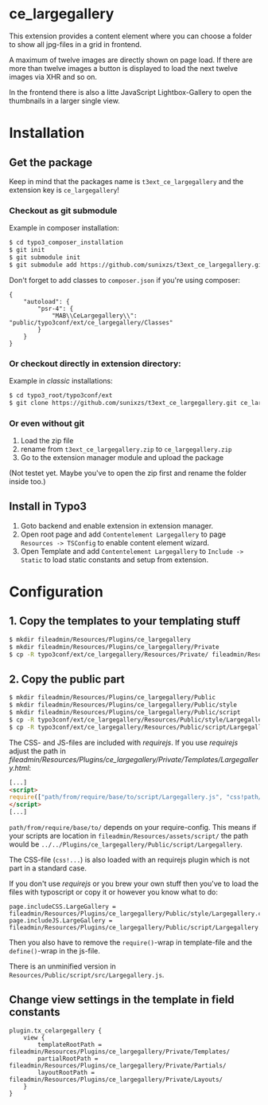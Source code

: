 # ce_largegallery

This extension provides a content element where you can choose a folder to show all jpg-files in a grid in frontend.

A maximum of twelve images are directly shown on page load. If there are more than twelve images a button is displayed to load the next twelve images via XHR and so on.

In the frontend there is also a litte JavaScript Lightbox-Gallery to open the thumbnails in a larger single view.

# Installation

## Get the package

Keep in mind that the packages name is `t3ext_ce_largegallery` and the extension key is `ce_largegallery`!

### Checkout as git submodule

Example in composer installation:

``` bash
$ cd typo3_composer_installation
$ git init
$ git submodule init
$ git submodule add https://github.com/sunixzs/t3ext_ce_largegallery.git public/typo3conf/ext/ce_largegallery
```

Don't forget to add classes to `composer.json` if you're using composer:

```
{
    "autoload": {
        "psr-4": {
            "MAB\\CeLargegallery\\": "public/typo3conf/ext/ce_largegallery/Classes"
        }
    }
}
```

### Or checkout directly in extension directory:

Example in _classic_ installations:

``` bash
$ cd typo3_root/typo3conf/ext
$ git clone https://github.com/sunixzs/t3ext_ce_largegallery.git ce_largegallery
```

### Or even without git

1. Load the zip file
1. rename from `t3ext_ce_largegallery.zip` to `ce_largegallery.zip`
1. Go to the extension manager module and upload the package

(Not testet yet. Maybe you've to open the zip first and rename the folder inside too.)

## Install in Typo3

1. Goto backend and enable extension in extension manager.
1. Open root page and add `Contentelement Largegallery` to page `Resources -> TSConfig` to enable content element wizard.
1. Open Template and add `Contentelement Largegallery` to `Include -> Static` to load static constants and setup from extension.

# Configuration

## 1. Copy the templates to your templating stuff

``` bash
$ mkdir fileadmin/Resources/Plugins/ce_largegallery
$ mkdir fileadmin/Resources/Plugins/ce_largegallery/Private
$ cp -R typo3conf/ext/ce_largegallery/Resources/Private/ fileadmin/Resources/Plugins/ce_largegallery/Private/
```

## 2. Copy the public part

``` bash
$ mkdir fileadmin/Resources/Plugins/ce_largegallery/Public
$ mkdir fileadmin/Resources/Plugins/ce_largegallery/Public/style
$ mkdir fileadmin/Resources/Plugins/ce_largegallery/Public/script
$ cp -R typo3conf/ext/ce_largegallery/Resources/Public/style/Largegallery.css fileadmin/Resources/Plugins/ce_largegallery/Public/style
$ cp -R typo3conf/ext/ce_largegallery/Resources/Public/script/Largegallery.js fileadmin/Resources/Plugins/ce_largegallery/Public/script
```

The CSS- and JS-files are included with _requirejs_. If you use _requirejs_ adjust the path in _fileadmin/Resources/Plugins/ce_largegallery/Private/Templates/Largegallery.html_:

``` html
[...]
<script>
require(["path/from/require/base/to/script/Largegallery.js", "css!path/from/require/base/to/style/Largegallery.css"], function(Largegallery) {[...]});
</script>
[...]
```

`path/from/require/base/to/` depends on your require-config. This means if your scripts are location in `fileadmin/Resources/assets/script/` the path would be `../../Plugins/ce_largegallery/Public/script/Largegallery`.

The CSS-file (`css!...`) is also loaded with an requirejs plugin which is not part in a standard case.

If you don't use _requirejs_ or you brew your own stuff then you've to load the files with typoscript or copy it or however you know what to do:

``` typoscript
page.includeCSS.LargeGallery = fileadmin/Resources/Plugins/ce_largegallery/Public/style/Largegallery.css
page.includeJS.LargeGallery = fileadmin/Resources/Plugins/ce_largegallery/Public/script/Largegallery.js
```

Then you also have to remove the `require()`-wrap in template-file and the `define()`-wrap in the js-file.

There is an unminified version in `Resources/Public/script/src/Largegallery.js`.

## Change view settings in the template in field constants

``` typoscript
plugin.tx_celargegallery {
    view {
        templateRootPath = fileadmin/Resources/Plugins/ce_largegallery/Private/Templates/
        partialRootPath = fileadmin/Resources/Plugins/ce_largegallery/Private/Partials/
        layoutRootPath = fileadmin/Resources/Plugins/ce_largegallery/Private/Layouts/
    }
}
```
